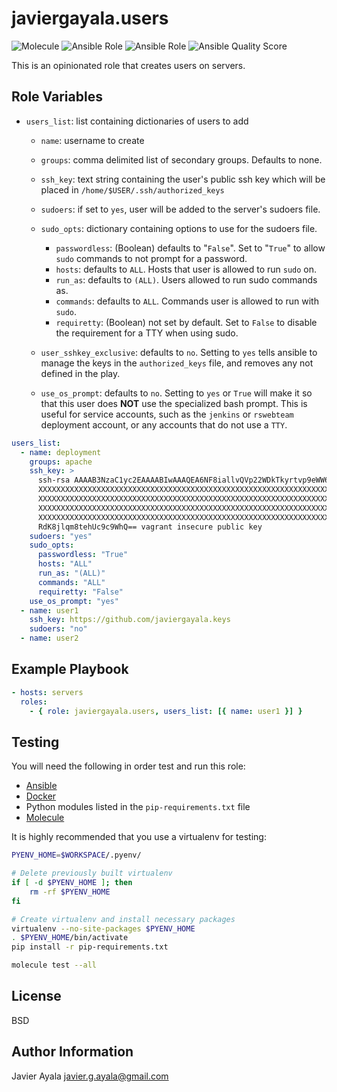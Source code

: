 # javiergayala.users

![Molecule](https://github.com/javiergayala/ansible-role-user/workflows/Molecule/badge.svg) ![Ansible Role](https://img.shields.io/ansible/role/48462?logo=ansible) ![Ansible Role](https://img.shields.io/ansible/role/d/48462) ![Ansible Quality Score](https://img.shields.io/ansible/quality/48462)

This is an opinionated role that creates users on servers.

## Role Variables

- `users_list`: list containing dictionaries of users to add

  - `name`: username to create
  - `groups`: comma delimited list of secondary groups. Defaults to none.
  - `ssh_key`: text string containing the user's public ssh key which will be placed in `/home/$USER/.ssh/authorized_keys`
  - `sudoers`: if set to `yes`, user will be added to the server's sudoers file.
  - `sudo_opts`: dictionary containing options to use for the sudoers file.

    - `passwordless`: (Boolean) defaults to "`False`". Set to "`True`" to allow `sudo` commands to not prompt for a password.
    - `hosts`: defaults to `ALL`. Hosts that user is allowed to run `sudo` on.
    - `run_as`: defaults to `(ALL)`. Users allowed to run sudo commands as.
    - `commands`: defaults to `ALL`. Commands user is allowed to run with `sudo`.
    - `requiretty`: (Boolean) not set by default. Set to `False` to disable the requirement for a TTY when using sudo.

  - `user_sshkey_exclusive`: defaults to `no`. Setting to `yes` tells ansible to manage the keys in the `authorized_keys` file, and removes any not defined in the play.

  - `use_os_prompt`: defaults to `no`. Setting to `yes` or `True` will make it so that this user does **NOT** use the specialized bash prompt. This is useful for service accounts, such as the `jenkins` or `rswebteam` deployment account, or any accounts that do not use a `TTY`.

```yml
users_list:
  - name: deployment
    groups: apache
    ssh_key: >
      ssh-rsa AAAAB3NzaC1yc2EAAAABIwAAAQEA6NF8iallvQVp22WDkTkyrtvp9eWW6A8YVr+kz4TjGY
      XXXXXXXXXXXXXXXXXXXXXXXXXXXXXXXXXXXXXXXXXXXXXXXXXXXXXXXXXXXXXXXXXXXXXX
      XXXXXXXXXXXXXXXXXXXXXXXXXXXXXXXXXXXXXXXXXXXXXXXXXXXXXXXXXXXXXXXXXXXXXX
      XXXXXXXXXXXXXXXXXXXXXXXXXXXXXXXXXXXXXXXXXXXXXXXXXXXXXXXXXXXXXXXXXXXXXX
      XXXXXXXXXXXXXXXXXXXXXXXXXXXXXXXXXXXXXXXXXXXXXXXXXXXXXXXXXXXXXXXXXXXXXX
      RdK8jlqm8tehUc9c9WhQ== vagrant insecure public key
    sudoers: "yes"
    sudo_opts:
      passwordless: "True"
      hosts: "ALL"
      run_as: "(ALL)"
      commands: "ALL"
      requiretty: "False"
    use_os_prompt: "yes"
  - name: user1
    ssh_key: https://github.com/javiergayala.keys
    sudoers: "no"
  - name: user2
```

## Example Playbook

```yml
- hosts: servers
  roles:
    - { role: javiergayala.users, users_list: [{ name: user1 }] }
```

## Testing

You will need the following in order test and run this role:

- [Ansible](http://docs.ansible.com/ansible/intro_installation.html)
- [Docker](https://docs.docker.com/engine/installation/)
- Python modules listed in the `pip-requirements.txt` file
- [Molecule](https://molecule.readthedocs.io/)

It is highly recommended that you use a virtualenv for testing:

```bash
PYENV_HOME=$WORKSPACE/.pyenv/

# Delete previously built virtualenv
if [ -d $PYENV_HOME ]; then
    rm -rf $PYENV_HOME
fi

# Create virtualenv and install necessary packages
virtualenv --no-site-packages $PYENV_HOME
. $PYENV_HOME/bin/activate
pip install -r pip-requirements.txt

molecule test --all
```

## License

BSD

## Author Information

Javier Ayala [javier.g.ayala@gmail.com](mailto:javier.g.ayala@gmail.com)
